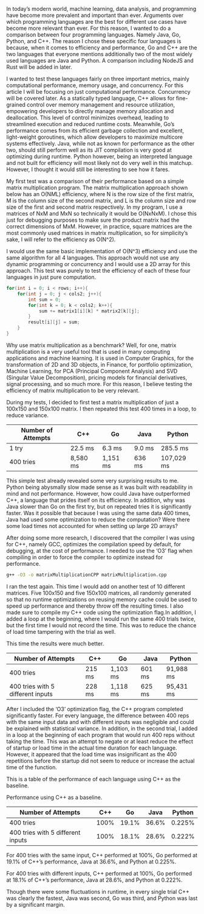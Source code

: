 In today’s modern world, machine learning, data analysis, and programming have become more prevalent and important than ever. Arguments over which programming languages are the best for different use cases have become more relevant than ever. For this reason, I wanted to do a comparison between four programming languages. Namely Java, Go, Python, and C++. The reason I chose these specific four languages is because, when it comes to efficiency and performance, Go and C++ are the two languages that everyone mentions additionally two of the most widely used languages are Java and Python. A comparison including NodeJS and Rust will be added in later.

I wanted to test these languages fairly on three important metrics, mainly computational performance, memory usage, and concurrency. For this article I will be focusing on just computational performance. Concurrency will be covered later. As a statically typed language, C++ allows for fine-grained control over memory management and resource utilization, empowering developers to directly manage memory allocation and deallocation. This level of control minimizes overhead, leading to streamlined execution and reduced runtime costs. Meanwhile, Go’s performance comes from its efficient garbage collection and excellent, light-weight goroutines, which allow developers to maximize multicore systems effectively. Java, while not as known for performance as the other two, should still perform well as its JIT compilation is very good at optimizing during runtime. Python however, being an interpreted language and not built for efficiency will most likely not do very well in this matchup. However, I thought it would still be interesting to see how it fares.

My first test was a comparison of their performance based on a simple matrix multiplication program. The matrix multiplication approach shown below has an O(N*M*L) efficiency, where N is the row size of the first matrix, M is the column size of the second matrix, and L is the column size and row size of the first and second matrix respectively. In my program, I use a matrices of NxM and MxN so technically it would be O(NxNxM). I chose this just for debugging purposes to make sure the product matrix had the correct dimensions of MxM. However, in practice, square matrices are the most commonly used matrices in matrix multiplication, so for simplicity’s sake, I will refer to the efficiency as O(N^2).

I would use the same basic implementation of O(N^3) efficiency and use the same algorithm for all 4 languages. This approach would not use any dynamic programming or concurrency and I would use a 2D array for this approach. This test was purely to test the efficiency of each of these four languages in just pure computation.

```C++
for(int i = 0; i < rows; i++){
    for(int j = 0; j < cols2; j++){
        int sum = 0;
        for(int k = 0; k < cols2; k++){
            sum += matrix1[i][k] * matrix2[k][j];
        }
        result[i][j] = sum;
    }
}
```

Why use matrix multiplication as a benchmark? Well, for one, matrix multiplication
is a very useful tool that is used in many computing applications and machine learning. It is used in Computer Graphics, for the transformation of 2D and 3D objects, in Finance, for portfolio optimization, Machine Learning, for PCA (Principal Component Analysis) and SVD (Singular Value Decomposition), pricing models for financial derivatives, signal processing, and so much more. For this reason, I believe testing the efficiency of matrix multiplication to be very relevant.

During my tests, I decided to first test a matrix multiplication of just a 100x150 and 150x100 matrix. I then repeated this test 400 times in a loop, to reduce variance.

| Number of Attempts | C++      | Go       | Java   | Python     |
| ------------------ | -------- | -------- | ------ | ---------- |
| 1 try              | 22.5 ms  | 6.3 ms   | 9.0 ms | 285.5 ms   |
| 400 tries          | 8,580 ms | 1,151 ms | 636 ms | 107,029 ms |

This simple test already revealed some very surprising results to me. Python being abysmally slow made sense as it was built with readability in mind and not performance. However, how could Java have outperformed C++, a language that prides itself on its efficiency. In addition, why was Java slower than Go on the first try, but on repeated tries it is significantly faster. Was it possible that because I was using the same data 400 times, Java had used some optimization to reduce the computation? Were there some load times not accounted for when setting up large 2D arrays?

After doing some more research, I discovered that the compiler I was using for C++, namely GCC, optimizes the compilation speed by default, for debugging, at the cost of performance. I needed to use the ‘O3’ flag when compiling in order to force the compiler to optimize instead for performance.

```bash
g++ -O3 -o matrixMultiplicationCPP matrixMultiplication.cpp
```

I ran the test again. This time I would add on another test of 10 different matrices. Five 100x150 and five 150x100 matrices, all randomly generated so that no runtime optimizations on reusing memory cache could be used to speed up performance and thereby throw off the resulting times. I also made sure to compile my C++ code using the optimization flag.In addition, I added a loop at the beginning, where I would run the same 400 trials twice, but the first time I would not record the time. This was to reduce the chance of load time tampering with the trial as well.

This time the results were much better.

| Number of Attempts                | C++    | Go       | Java   | Python    |
| --------------------------------- | ------ | -------- | ------ | --------- |
| 400 tries                         | 215 ms | 1,103 ms | 601 ms | 91,988 ms |
| 400 tries with 5 different inputs | 228 ms | 1,118 ms | 625 ms | 95,431 ms |

After I included the ‘O3’ optimization flag, the C++ program completed significantly faster. For every language, the difference between 400 reps with the same input data and with different inputs was negligible and could be explained with statistical variance. In addition, in the second trial, I added in a loop at the beginning of each program that would run 400 reps without taking the time. This was an attempt to negate or at least reduce the effect of startup or load time in the actual time duration for each language. However, it appeared that the load time was insignificant as the 400 repetitions before the startup did not seem to reduce or increase the actual time of the function.

This is a table of the performance of each language using C++ as the baseline.

Performance using C++ as a baseline.

| Number of Attempts                | C++  | Go    | Java  | Python |
| --------------------------------- | ---- | ----- | ----- | ------ |
| 400 tries                         | 100% | 19.1% | 36.6% | 0.225% |
| 400 tries with 5 different inputs | 100% | 18.1% | 28.6% | 0.222% |

For 400 tries with the same input, C++ performed at 100%, Go performed at 19.1% of C++’s performance, Java at 36.6%, and Python at 0.225%.

For 400 tries with different inputs, C++ performed at 100%, Go performed at 18.1% of C++’s performance, Java at 28.6%, and Python at 0.222%.

Though there were some fluctuations in runtime, in every single trial C++ was clearly the fastest, Java was second, Go was third, and Python was last by a significant margin.

